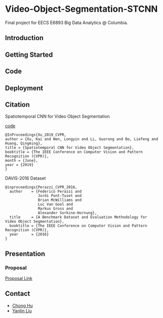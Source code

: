 # Video-Object-Segmentation-STCNN

Final project for EECS E6893 Big Data Analytics @ Columbia.


## Introduction

## Getting Started

## Code

## Deployment

## Citation

Spatiotemporal CNN for Video Object Segmentation

[code](https://github.com/longyin880815/STCNN)

```
@InProceedings{Xu_2019_CVPR,
author = {Xu, Kai and Wen, Longyin and Li, Guorong and Bo, Liefeng and Huang, Qingming},
title = {Spatiotemporal CNN for Video Object Segmentation},
booktitle = {The IEEE Conference on Computer Vision and Pattern Recognition (CVPR)},
month = {June},
year = {2019}
}
```



DAVIS-2016 Dataset
```
@inproceedings{Perazzi_CVPR_2016,
  author    = {Federico Perazzi and
               Jordi Pont-Tuset and
               Brian McWilliams and
               Luc Van Gool and
               Markus Gross and
               Alexander Sorkine-Hornung},
  title     = {A Benchmark Dataset and Evaluation Methodology for Video Object Segmentation},
  booktitle = {The IEEE Conference on Computer Vision and Pattern Recognition (CVPR)},
  year      = {2016}
}
```

## Presentation

### Proposal
[Proposal Link](https://docs.google.com/presentation/d/1f9xcCtQVfof7RlOE3WfDpcNH4mab9r5rl-oIq-pGics/edit?usp=sharing)

## Contact

- [Chong Hu](ch3467@columbia.edu)
- [Yanlin Liu](yl4238@columbia.edu)